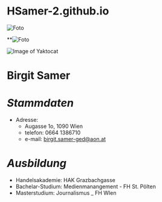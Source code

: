 # HSamer-2.github.io

![Foto](https://asset3.torial.com/system/users/profile_images/52498/medium/Samer_Birgit_038R13x18.jpg?1527348681)

**![Foto](https://twitter.com/birgit_sa?lang=gu)

![Image of Yaktocat](https://octodex.github.com/images/yaktocat.png)


# **Birgit Samer**
# _Stammdaten_
* Adresse: 
  * Augasse 1o, 1090 Wien
  * telefon: 0664 1386710
  * e-mail:  birgit.samer-ged@aon.at
  
# _Ausbildung_
* Handelsakademie:  HAK Grazbachgasse
* Bachelar-Studium:  Medienmanangement - FH St. Pölten
* Masterstudium:  Journalismus _ FH WIen

